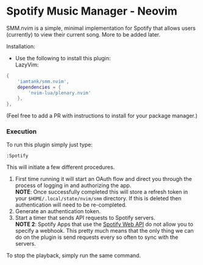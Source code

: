 # Spotify Music Manager - Neovim

SMM.nvim is a simple, minimal implementation for Spotify that allows users (currently) to view their current song. More to be added later.


Installation:
- Use the following to install this plugin:  
LazyVim:  
```lua
{
    'iamtank/smm.nvim',
    dependencies = {
        'nvim-lua/plenary.nvim'
    },
},
```

(Feel free to add a PR with instructions to install for your package manager.)


### Execution
To run this plugin simply just type:
```
:Spotify
```

This will initiate a few different procedures.  
1. First time running it will start an OAuth flow and direct you through the process of logging in and authorizing the app.  
   **NOTE**: Once successfully completed this will store a refresh token in your `$HOME/.local/state/nvim/smm` directory. If this is deleted then authentication will need to be re-completed.  
1. Generate an authentication token.
1. Start a timer that sends API requests to Spotify servers.  
   **NOTE 2**: Spotify Apps that use the [Spotify Web API](https://developer.spotify.com/documentation/web-api) do not allow you to specify a webhook. This pretty much means that the only thing we can do on the plugin is send requests every so often to sync with the servers.

To stop the playback, simply run the same command.
